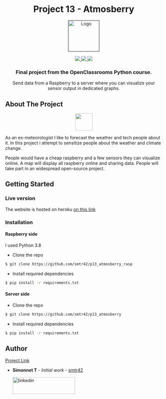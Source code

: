 <h1 align="center">
Project 13 - Atmosberry
</h1>

<p align="center">
  <a href="">
    <img src="https://upload.wikimedia.org/wikipedia/fr/0/0d/Logo_OpenClassrooms.png" alt="Logo" width="100" height="100">
  </a>
</p>

<p align="center">
  <a href="https://www.python.org/">
    <img src="https://img.shields.io/badge/Python-3.8-green.svg">
  </a>
  <a href="https://opensource.org/licenses/MIT">
    <img src="https://img.shields.io/badge/license-MIT-blue.svg">
  </a>
  <a href="https://www.linkedin.com/in/teiva-s/">
    <img src="https://img.shields.io/badge/linkedin-Simonnet-blue.svg">
  </a>
</p>



  <h3 align="center">Final project from the OpenClassrooms Python course.</h3>

 <p align="center">
    Send data from a Raspberry to a server where you can visualize your sensor output in dedicated graphs.
    <br />
  </p>


<!-- ABOUT THE PROJECT -->
## About The Project

<p align="center">
  <a href="https://fr.openfoodfacts.org/">
    <img src="https://upload.wikimedia.org/wikipedia/fr/3/3b/Raspberry_Pi_logo.svg" width=55>
  </a>
</p>

As an ex-meteorologist I like to forecast the weather and tech people about it. In this project i attempt to sensitize people about the weather and climate change. 

People would have a cheap raspberry and a few sensors they can visualize online. A map will display all raspberry online and sharing data. People will take part in an widespread open-source project.
 
<!-- GETTING STARTED -->
## Getting Started

### Live version
The website is hosted on heroku  [on this link]()

### Installation
#### Raspberry side
I used Python 3.8

*  Clone the repo
```bash
$ git clone https://github.com/smtr42/p13_atmosberry_rasp
```
*  Install required dependencies
```bash
$ pip install -r requirements.txt
```

#### Server side
*  Clone the repo
```bash
$ git clone https://github.com/smtr42/p13_atmosberry
```
*  Install required dependencies
```bash
$ pip install -r requirements.txt
```

<!-- USAGE EXAMPLES -->

## Author
[Project Link](https://github.com/smtr42/p13_atmosberry)

* **Simonnet T** - *Initial work* - [smtr42](https://github.com/smtr42)
   
  <a href="https://www.linkedin.com/in/teiva-s/">
   <img src="https://content.linkedin.com/content/dam/me/business/en-us/amp/brand-site/v2/bg/LI-Logo.svg.original.svg" alt="linkedin" width="200" height="54">
 </a>
<br>